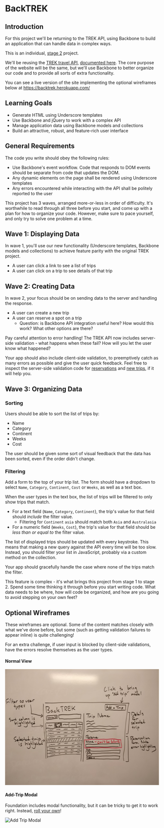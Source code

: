 # BackTREK

## Introduction

For this project we'll be returning to the TREK API, using Backbone to build an application that can handle data in complex ways.

This is an individual, [stage 2](https://github.com/Ada-Developers-Academy/pedagogy/blob/master/rule-of-three.md#stage-2) project.

We'll be reusing the [TREK travel API](https://trektravel.herokuapp.com/trips), [documented here](https://github.com/AdaGold/trip_api). The core purpose of the website will be the same, but we'll use Backbone to better organize our code and to provide all sorts of extra functionality.

You can see a live version of the site implementing the optional wireframes below at https://backtrek.herokuapp.com/

## Learning Goals

- Generate HTML using Underscore templates
- Use Backbone and jQuery to work with a complex API
- Manage application data using Backbone models and collections
- Build an attractive, robust, and feature-rich user interface

## General Requirements

The code you write should obey the following rules:

- Use Backbone's event workflow. Code that responds to DOM events should be separate from code that updates the DOM.
- Any dynamic elements on the page shall be rendered using Underscore templates
- Any errors encountered while interacting with the API shall be politely reported to the user

This project has 3 waves, arranged more-or-less in order of difficulty. It's worthwhile to read through all three before you start, and come up with a plan for how to organize your code. However, make sure to pace yourself, and only try to solve one problem at a time.

## Wave 1: Displaying Data

In wave 1, you'll use our new functionality (Underscore templates, Backbone models and collections) to achieve feature parity with the original TREK project.

- A user can click a link to see a list of trips
- A user can click on a trip to see details of that trip

## Wave 2: Creating Data

In wave 2, your focus should be on sending data to the server and handling the response.

- A user can create a new trip
- A user can reserve a spot on a trip
  - Question: is Backbone API integration useful here? How would this work? What other options are there?

Pay careful attention to error handling! The TREK API now includes server-side validation - what happens when these fail? How will you let the user know what happened?

Your app should also include client-side validation, to preemptively catch as many errors as possible and give the user quick feedback. Feel free to inspect the server-side validation code for [reservations](https://github.com/AdaGold/trip_api/blob/master/app/models/trip.rb) and [new trips](https://github.com/AdaGold/trip_api/blob/master/app/models/trip_reservation.rb), if it will help you.

## Wave 3: Organizing Data

### Sorting

Users should be able to sort the list of trips by:

- Name
- Category
- Continent
- Weeks
- Cost

The user should be given some sort of visual feedback that the data has been sorted, even if the order didn't change.

### Filtering

Add a form to the top of your trip list. The form should have a dropdown to select `Name`, `Category`, `Continent`, `Cost` or `Weeks`, as well as a text box.

When the user types in the text box, the list of trips will be filtered to only show trips that match.
- For a text field (`Name`, `Category`, `Continent`), the trip's value for that field should _include_ the filter value.
  - Filtering for `Continent` `asia` should match both `Asia` and `Australasia`
- For a numeric field (`Weeks`, `Cost`), the trip's value for that field should be _less than or equal to_ the filter value.

The list of displayed trips should be updated with every keystroke. This means that making a new query against the API every time will be too slow. Instead, you should filter your list in JavaScript, probably via a custom method on the collection.

Your app should gracefully handle the case where none of the trips match the filter.

This feature is complex - it's what brings this project from stage 1 to stage 2. Spend some time thinking it through before you start writing code. What data needs to be where, how will code be organized, and how are you going to avoid stepping on your own feet?

## Optional Wireframes

These wireframes are optional. Some of the content matches closely with what we've done before, but some (such as getting validation failures to appear inline) is quite challenging!

For an extra challenge, if user input is blocked by client-side validations, have the errors resolve themselves as the user types.

#### Normal View

![Normal View](images/wireframe.jpg)

#### Add-Trip Modal

Foundation includes modal functionality, but it can be tricky to get it to work right. Instead, [roll your own](https://www.w3schools.com/howto/howto_css_modals.asp)!

![Add Trip Modal](images/wireframe-modal.png)
